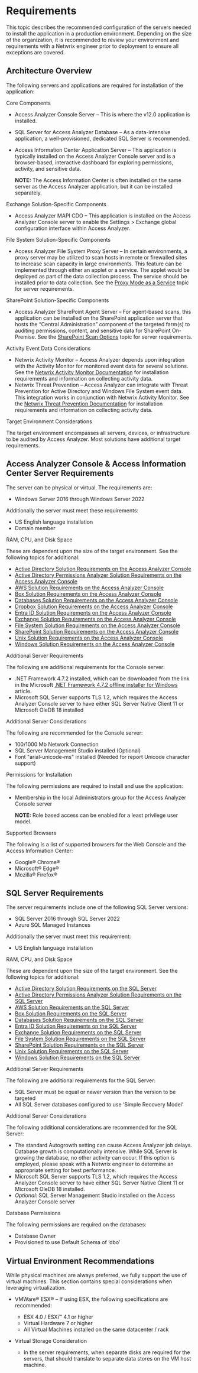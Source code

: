 # Requirements

This topic describes the recommended configuration of the servers needed to install the application
in a production environment. Depending on the size of the organization, it is recommended to review
your environment and requirements with a Netwrix engineer prior to deployment to ensure all
exceptions are covered.

## Architecture Overview

The following servers and applications are required for installation of the application:

Core Components

- Access Analyzer Console Server – This is where the v12.0 application is installed.
- SQL Server for Access Analyzer Database – As a data-intensive application, a well-provisioned,
  dedicated SQL Server is recommended.
- Access Information Center Application Server – This application is typically installed on the
  Access Analyzer Console server and is a browser-based, interactive dashboard for exploring
  permissions, activity, and sensitive data.

    **NOTE:** The Access Information Center is often installed on the same server as the Access
    Analyzer application, but it can be installed separately.

Exchange Solution-Specific Components

- Access Analyzer MAPI CDO – This application is installed on the Access Analyzer Console server to
  enable the Settings > Exchange global configuration interface within Access Analyzer.

File System Solution-Specific Components

- Access Analyzer File System Proxy Server – In certain environments, a proxy server may be utilized
  to scan hosts in remote or firewalled sites to increase scan capacity in large environments. This
  feature can be implemented through either an applet or a service. The applet would be deployed as
  part of the data collection process. The service should be installed prior to data collection. See
  the [Proxy Mode as a Service](solutions/filesystem/scanoptions.md#proxy-mode-as-a-service) topic
  for server requirements.

SharePoint Solution-Specific Components

- Access Analyzer SharePoint Agent Server – For agent-based scans, this application can be installed
  on the SharePoint application server that hosts the “Central Administration” component of the
  targeted farm(s) to auditing permissions, content, and sensitive data for SharePoint On-Premise.
  See the [SharePoint Scan Options](/docs/accessanalyzer/12.0/requirements/solutions/sharepoint/scanoptions.md) topic for server
  requirements.

Activity Event Data Considerations

- Netwrix Activity Monitor – Access Analyzer depends upon integration with the Activity Monitor for
  monitored event data for several solutions. See the
  [Netwrix Activity Monitor Documentation](https://helpcenter.netwrix.com/category/activitymonitor)
  for installation requirements and information on collecting activity data.
- Netwrix Threat Prevention – Access Analyzer can integrate with Threat Prevention for Active
  Directory and Windows File System event data. This integration works in conjunction with Netwrix
  Activity Monitor. See the
  [Netwrix Threat Prevention Documentation](https://helpcenter.netwrix.com/category/threatprevention)
  for installation requirements and information on collecting activity data.

Target Environment Considerations

The target environment encompasses all servers, devices, or infrastructure to be audited by Access
Analyzer. Most solutions have additional target requirements.

## Access Analyzer Console & Access Information Center Server Requirements

The server can be physical or virtual. The requirements are:

- Windows Server 2016 through Windows Server 2022

Additionally the server must meet these requirements:

- US English language installation
- Domain member

RAM, CPU, and Disk Space

These are dependent upon the size of the target environment. See the following topics for
additional:

- [Active Directory Solution Requirements on the Access Analyzer Console](solutions/activedirectory.md#active-directory-solution-requirements-on-the-access-analyzer-console)
- [Active Directory Permissions Analyzer Solution Requirements on the Access Analyzer Console](solutions/activedirectorypermissionsanalyzer.md#active-directory-permissions-analyzer-solution-requirements-on-the-access-analyzer-console)
- [AWS Solution Requirements on the Access Analyzer Console](solutions/aws.md#aws-solution-requirements-on-the-access-analyzer-console)
- [Box Solution Requirements on the Access Analyzer Console](solutions/box.md#box-solution-requirements-on-the-access-analyzer-console)
- [Databases Solution Requirements on the Access Analyzer Console](solutions/databases.md#databases-solution-requirements-on-the-access-analyzer-console)
- [Dropbox Solution Requirements on the Access Analyzer Console](solutions/dropbox.md#dropbox-solution-requirements-on-the-access-analyzer-console)
- [Entra ID Solution Requirements on the Access Analyzer Console](solutions/entraid.md#entra-idsolution-requirements-on-the-access-analyzer-console)
- [Exchange Solution Requirements on the Access Analyzer Console](solutions/exchange.md#exchange-solution-requirements-on-the-access-analyzer-console)
- [File System Solution Requirements on the Access Analyzer Console ](solutions/filesystem.md#file-system-solution-requirements-on-the-access-analyzer-console)
- [SharePoint Solution Requirements on the Access Analyzer Console](solutions/sharepoint.md#sharepoint-solution-requirements-on-the-access-analyzer-console)
- [Unix Solution Requirements on the Access Analyzer Console](solutions/unix.md#unix-solution-requirements-on-the-access-analyzer-console)
- [Windows Solution Requirements on the Access Analyzer Console](solutions/windows.md#windows-solution-requirements-on-the-access-analyzer-console)

Additional Server Requirements

The following are additional requirements for the Console server:

- .NET Framework 4.7.2 installed, which can be downloaded from the link in the Microsoft
  [.NET Framework 4.7.2 offline installer for Windows](https://support.microsoft.com/en-us/topic/microsoft-net-framework-4-7-2-offline-installer-for-windows-05a72734-2127-a15d-50cf-daf56d5faec2)
  article.
- Microsoft SQL Server supports TLS 1.2, which requires the Access Analyzer Console server to have
  either SQL Server Native Client 11 or Microsoft OleDB 18 installed

Additional Server Considerations

The following are recommended for the Console server:

- 100/1000 Mb Network Connection
- SQL Server Management Studio installed (Optional)
- Font "arial-unicode-ms" installed (Needed for report Unicode character support)

Permissions for Installation

The following permissions are required to install and use the application:

- Membership in the local Administrators group for the Access Analyzer Console server

    **NOTE:** Role based access can be enabled for a least privilege user model.

Supported Browsers

The following is a list of supported browsers for the Web Console and the Access Information Center:

- Google® Chrome®
- Microsoft® Edge®
- Mozilla® Firefox®

## SQL Server Requirements

The server requirements include one of the following SQL Server versions:

- SQL Server 2016 through SQL Server 2022
- Azure SQL Managed Instances

Additionally the server must meet this requirement:

- US English language installation

RAM, CPU, and Disk Space

These are dependent upon the size of the target environment. See the following topics for
additional:

- [Active Directory Solution Requirements on the SQL Server](solutions/activedirectory.md#active-directory-solution-requirements-on-the-sql-server)
- [Active Directory Permissions Analyzer Solution Requirements on the SQL Server](solutions/activedirectorypermissionsanalyzer.md#active-directory-permissions-analyzer-solution-requirements-on-the-sql-server)
- [AWS Solution Requirements on the SQL Server](solutions/aws.md#aws-solution-requirements-on-the-sql-server)
- [Box Solution Requirements on the SQL Server](solutions/box.md#box-solution-requirements-on-the-sql-server)
- [Databases Solution Requirements on the SQL Server](solutions/databases.md#databases-solution-requirements-on-the-sql-server)
- [Entra ID Solution Requirements on the SQL Server](solutions/entraid.md#entra-id-solution-requirements-on-the-sql-server)
- [Exchange Solution Requirements on the SQL Server](solutions/exchange.md#exchange-solution-requirements-on-the-sql-server)
- [File System Solution Requirements on the SQL Server](solutions/filesystem.md#file-system-solution-requirements-on-the-sql-server)
- [SharePoint Solution Requirements on the SQL Server](solutions/sharepoint.md#sharepoint-solution-requirements-on-the-sql-server)
- [Unix Solution Requirements on the SQL Server](solutions/unix.md#unix-solution-requirements-on-the-sql-server)
- [Windows Solution Requirements on the SQL Server](solutions/windows.md#windows-solution-requirements-on-the-sql-server)

Additional Server Requirements

The following are additional requirements for the SQL Server:

- SQL Server must be equal or newer version than the version to be targeted
- All SQL Server databases configured to use ‘Simple Recovery Model’

Additional Server Considerations

The following additional considerations are recommended for the SQL Server:

- The standard Autogrowth setting can cause Access Analyzer job delays. Database growth is
  computationally intensive. While SQL Server is growing the database, no other activity can occur.
  If this option is employed, please speak with a Netwrix engineer to determine an appropriate
  setting for best performance.
- Microsoft SQL Server supports TLS 1.2, which requires the Access Analyzer Console server to have
  either SQL Server Native Client 11 or Microsoft OleDB 18 installed.
- _Optional_: SQL Server Management Studio installed on the Access Analyzer Console server

Database Permissions

The following permissions are required on the databases:

- Database Owner
- Provisioned to use Default Schema of ‘dbo’

## Virtual Environment Recommendations

While physical machines are always preferred, we fully support the use of virtual machines. This
section contains special considerations when leveraging virtualization.

- VMWare® ESX® – If using ESX, the following specifications are recommended:

    - ESX 4.0 / ESXi™ 4.1 or higher
    - Virtual Hardware 7 or higher
    - All Virtual Machines installed on the same datacenter / rack

- Virtual Storage Consideration

    - In the server requirements, when separate disks are required for the servers, that should
      translate to separate data stores on the VM host machine.
